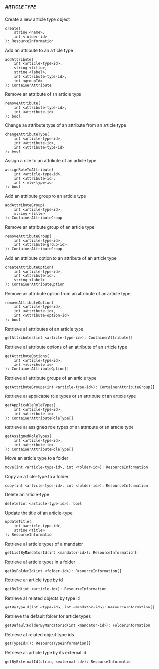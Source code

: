 ##### ARTICLE TYPE

Create a new article type object


```
create(
	string <name>,
	int <folder-id>
): ResourceInformation
```

Add an attribute to an article type


```
addAttribute(
    int <article-type-id>,
    string <title>,
    string <label>,
    int <attribute-type-id>,
    int <groupId>
): ContainerAttribute
```

Remove an attribute of an article type


```
removeAttribute(
    int <attribute-type-id>,
    int <attribute-id>
): bool
```

Change an attribute type of an attribute from an article type


```
changeAttributeType(
    int <article-type-id>,
    int <attribute-id>,
    int <attribute-type-id>
): bool
```

Assign a role to an attribute of an article type


```
assignRoleToAttribute(
    int <article-type-id>,
    int <attribute-id>,
    int <role-type-id>
): bool
```

Add an attribute group to an article type


```
addAttributeGroup(
    int <article-type-id>,
    string <title>
): ContainerAttributeGroup
```

Remove an attribute group of an article type


```
removeAttributeGroup(
    int <article-type-id>,
    int <attribute-group-id>
): ContainerAttributeGroup
```

Add an attribute option to an attribute of an article type


```
createAttributeOption(
    int <article-type-id>,
    int <attribute-id>,
    string <label>
): ContainerAttributeOption
```

Remove an attribute option from an attribute of an article type


```
removeAttributeOption(
    int <article-type-id>,
    int <attribute-id>,
    int <attribute-option-id>
): bool
```

Retrieve all attributes of an article type


```
getAttributes(int <article-type-id>): ContainerAttribute[]
```

Retrieve all attribute options of an attribute of an article type


```
getAttributeOptions(
    int <article-type-id>,
    int <attribute-id>
): ContainerAttributeOption[]
```

Retrieve all attribute groups of an article type


```
getAttributeGroups(int <article-type-id>): ContainerAttributeGroup[]
```

Retrieve all applicable role types of an attribute of an article type


```
getApplicableRoleTypes(
    int <article-type-id>,
    int <attribute-id>
): ContainerAttributeRoleType[]
```

Retrieve all assigned role types of an attribute of an article type


```
getAssignedRoleTypes(
    int <article-type-id>,
    int <attribute-id>
): ContainerAttributeRoleType[]
```

Move an article type to a folder


```
move(int <article-type-id>, int <folder-id>): ResourceInformation
```

Copy an article-type to a folder


```
copy(int <article-type-id>, int <folder-id>): ResourceInformation
```

Delete an article-type


```
delete(int <article-type-id>): bool
```

Update the title of an article-type

```
updateTitle(
    int <article-type-id>,
    string <title>
): ResourceInformation
```

Retrieve all article types of a mandator


```
getListByMandatorId(int <mandator-id>): ResourceInformation[]
```

Retrieve all article types in a folder


```
getByFolderId(int <folder-id>): ResourceInformation[]
```

Retrieve an article type by id


```
getById(int <article-id>): ResourceInformation
```

Retrieve all related objects by type id


```
getByTypeId(int <type-id>, int <mandator-id>): ResourceInformation[]
```

Retrieve the default folder for article types


```
getDefaultFolderByMandatorId(int <mandator-id>): FolderInformation
```

Retrieve all related object type ids


```
getTypeIds(): ResourceTypeInformation[]
```

Retrieve an article type by its external id


```
getByExternalId(string <external-id>): ResourceInformation
```
